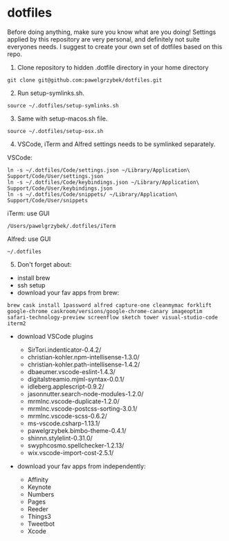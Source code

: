 # dotfiles

Before doing anything, make sure you know what are you doing! Settings applied by this repository are very personal, and definitely not suite everyones needs. I suggest to create your own set of dotfiles based on this repo.

1. Clone repository to hidden .dotfile directory in your home directory

```git clone git@github.com:pawelgrzybek/dotfiles.git```

2. Run setup-symlinks.sh.

```source ~/.dotfiles/setup-symlinks.sh```

3. Same with setup-macos.sh file.

```source ~/.dotfiles/setup-osx.sh```

4. VSCode, iTerm and Alfred settings needs to be symlinked separately.

VSCode:
```
ln -s ~/.dotfiles/Code/settings.json ~/Library/Application\ Support/Code/User/settings.json
ln -s ~/.dotfiles/Code/keybindings.json ~/Library/Application\ Support/Code/User/keybindings.json
ln -s ~/.dotfiles/Code/snippets/ ~/Library/Application\ Support/Code/User/snippets
```

iTerm: use GUI

```
/Users/pawelgrzybek/.dotfiles/iTerm
```

Alfred: use GUI

```
~/.dotfiles
```

5. Don't forget about:

- install brew
- ssh setup
- download your fav apps from brew:

```
brew cask install 1password alfred capture-one cleanmymac forklift google-chrome caskroom/versions/google-chrome-canary imageoptim safari-technology-preview screenflow sketch tower visual-studio-code iterm2
```

- download VSCode plugins
    - SirTori.indenticator-0.4.2/
    - christian-kohler.npm-intellisense-1.3.0/
    - christian-kohler.path-intellisense-1.4.2/
    - dbaeumer.vscode-eslint-1.4.3/
    - digitalstreamio.mjml-syntax-0.0.1/
    - idleberg.applescript-0.9.2/
    - jasonnutter.search-node-modules-1.2.0/
    - mrmlnc.vscode-duplicate-1.2.0/
    - mrmlnc.vscode-postcss-sorting-3.0.1/
    - mrmlnc.vscode-scss-0.6.2/
    - ms-vscode.csharp-1.13.1/
    - pawelgrzybek.bimbo-theme-0.4.1/
    - shinnn.stylelint-0.31.0/
    - swyphcosmo.spellchecker-1.2.13/
    - wix.vscode-import-cost-2.5.1/

- download your fav apps from independently:

    - Affinity
    - Keynote
    - Numbers
    - Pages
    - Reeder
    - Things3
    - Tweetbot
    - Xcode




